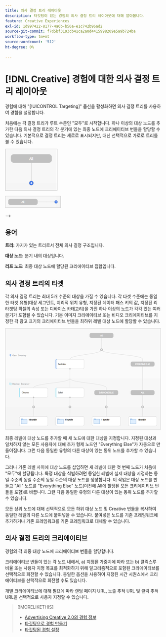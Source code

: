 ```yaml
---
title: 의사 결정 트리 레이아웃
description: 타깃팅이 있는 경험의 의사 결정 트리 레이아웃에 대해 알아봅니다.
feature: Creative Experiences
exl-id: 1d997422-8177-4a6b-b56a-e1c742b96ad2
source-git-commit: f7d5bf3193cb41ca2a0d4415998209e5a9b724ba
workflow-type: tm+mt
source-wordcount: '512'
ht-degree: 0%

---
```


# [!DNL Creative] 경험에 대한 의사 결정 트리 레이아웃

경험에 대해 &quot;[!UICONTROL Targeting]&quot; 옵션을 활성화하면 의사 결정 트리를 사용하여 경험을 설정합니다.

처음에는 각 결정 트리가 루트 수준인 &quot;모두&quot;로 시작합니다. 하나 이상의 대상 노드를 추가한 다음 의사 결정 트리의 각 분기에 있는 최종 노드에 크리에이티브 번들을 할당할 수 있습니다. 기본적으로 결정 트리는 세로로 표시되지만, 대신 선택적으로 가로로 트리를 볼 수 있습니다.

![대상이 없는 수직 결정 트리의 예](/help/creative/assets/experience-decision-tree-no-targets.png "대상이 없는 수직 결정 트리의 예")

![대상이 없는 가로 결정 트리의 예](/help/creative/assets/experience-decision-tree-no-targets-horizontal.png "대상이 없는 가로 결정 트리의 예")

<!--
>[!NOTE]
>
>You can optionally assign creative bundles to the root level, without targets. However, the [XXXX workflow](experience-create-no-targeting.md) XXXXX is better XXX.<!-- Explain the diff and why to choose the other option. -->
-->

## 용어

**트리:** 가지가 있는 트리로서 전체 의사 결정 구조입니다.

**대상 노드:** 분기 내의 대상입니다.

**리프 노드:** 최종 대상 노드에 할당된 크리에이티브 집합입니다.

## 의사 결정 트리의 타겟

각 의사 결정 트리는 최대 5개 수준의 대상을 가질 수 있습니다. 각 타겟 수준에는 동일한 타겟 유형(대상 세그먼트, 지리적 위치 유형, 지정된 데이터 패스 키의 값, 지정된 리타겟팅 픽셀의 속성 또는 디바이스 카테고리)을 가진 하나 이상의 노드가 각각 있는 여러 분기가 포함될 수 있습니다. 기본 이미지 크리에이티브 또는 비디오 크리에이티브를 지정한 각 광고 크기의 크리에이티브 번들을 최하위 레벨 대상 노드에 할당할 수 있습니다.

![대상이 있는 의사 결정 트리의 예](/help/creative/assets/experience-decision-tree.png "대상이 있는 의사 결정 트리의 예")

최종 레벨에 대상 노드를 추가할 때 새 노드에 대한 대상을 지정합니다. 지정된 대상과 일치하지 않는 모든 사용자에 대해 추가 형제 노드인 &quot;Everything Else&quot;가 자동으로 만들어집니다. 그런 다음 동일한 유형의 다른 대상이 있는 동위 노드를 추가할 수 있습니다.

그러나 기존 레벨 사이에 대상 노드를 삽입하면 새 레벨에 대한 첫 번째 노드가 처음에 &quot;모두&quot;에 할당됩니다. 특정 대상을 식별하려면 동일한 레벨에 실제 대상을 지정하는 동일 수준의 동일 수준의 동일 수준의 대상 노드를 생성합니다. 이 작업은 대상 노드를 만들고 &quot;All&quot; 노드를 &quot;Everything Else&quot; 노드(이전에 All에 할당된 모든 크리에이티브 번들을 포함)로 바꿉니다. 그런 다음 동일한 유형의 다른 대상이 있는 동위 노드를 추가할 수 있습니다.

모든 상위 노드에 대해 선택적으로 모든 하위 대상 노드 및 Creative 번들을 복사하여 동일한 레벨의 다른 노드에 붙여넣을 수 있습니다. 붙여넣은 노드를 기존 프레임워크에 추가하거나 기존 프레임워크를 기존 프레임워크로 대체할 수 있습니다.

## 의사 결정 트리의 크리에이티브

경험의 각 최종 대상 노드에 크리에이티브 번들을 할당합니다.

크리에이티브 번들이 있는 각 노드 내에서, a) 지정된 가중치에 따라 또는 b) 클릭스루 비율 또는 사용자 지정 목표를 최적화하기 위해 알고리즘적으로 포함된 크리에이티브를 선택적으로 회전할 수 있습니다. 동일한 옵션을 사용하여 지정된 시간 시퀀스에서 크리에이티브를 선택적으로 회전할 수도 있습니다.

개별 크리에이티브에 대해 필요에 따라 랜딩 페이지 URL, 노출 추적 URL 및 클릭 추적 URL을 선택적으로 사용자 지정할 수 있습니다. <!-- Not in the UI as of 1/31: For flexible HTML5 creatives, you can customize any of the flexible attributes. -->

>[!MORELIKETHIS]
>
>* [Advertising Creative 2.0의 경험 정보](experience-about.md)
>* [타깃팅으로 경험 만들기](/help/creative/experiences/experience-create-targeting.md)
>* [타깃팅된 경험 설정](/help/creative/experiences/experience-settings-targeting.md)
